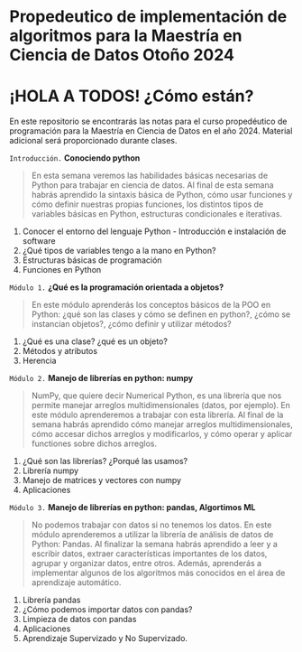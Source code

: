 # Propedeutico de implementación de algoritmos para la Maestría en Ciencia de Datos Otoño 2024

# ¡HOLA A TODOS! ¿Cómo están?

En este repositorio se encontrarás las notas para el curso propedéutico de programación para la Maestría en Ciencia de Datos en el año 2024. Material adicional será proporcionado durante clases.

`Introducción.` **Conociendo python**
> En esta semana veremos las habilidades básicas necesarias de Python para trabajar en ciencia de datos. Al final de esta semana habrás aprendido la sintaxis básica de Python, cómo usar funciones y cómo definir nuestras propias funciones, los distintos tipos de variables básicas en Python, estructuras condicionales e iterativas.

   1. Conocer el entorno del lenguaje Python
    - Introducción e instalación de software
   2. ¿Qué tipos de variables tengo a la mano en Python?
   3. Estructuras básicas de programación
   4. Funciones en Python

`Módulo 1.`  **¿Qué es la programación orientada a objetos?**
> En este módulo aprenderás los conceptos básicos de la POO en Python: ¿qué son las clases y cómo se definen en python?, ¿cómo se instancian objetos?, ¿cómo definir y utilizar métodos?

   1. ¿Qué es una clase? ¿qué es un objeto?
   2. Métodos y atributos
   3. Herencia

`Módulo 2.`  **Manejo de librerías en python: numpy**
> NumPy, que quiere decir Numerical Python, es una librería que nos permite manejar arreglos multidimensionales (datos, por ejemplo). En este módulo aprenderemos a trabajar con esta librería. Al final de la semana habrás aprendido cómo manejar arreglos multidimensionales, cómo accesar dichos arreglos y modificarlos, y cómo operar y aplicar functiones sobre dichos arreglos.

   1. ¿Qué son las librerías? ¿Porqué las usamos?
   2. Librería numpy
   3. Manejo de matrices y vectores con numpy
   4. Aplicaciones

`Módulo 3.`  **Manejo de librerías en python: pandas, Algortimos ML**
> No podemos trabajar con datos si no tenemos los datos. En este módulo aprenderemos a utilizar la librería de análisis de datos de Python: Pandas. Al finalizar la semana habrás aprendido a leer y a escribir datos, extraer características importantes de los datos, agrupar y organizar datos, entre otros. Además, aprenderás a implementar algunos de los algoritmos más conocidos en el área de aprendizaje automático.

   1. Librería pandas
   2. ¿Cómo podemos importar datos con pandas?
   3. Limpieza de datos con pandas
   4. Aplicaciones
   5. Aprendizaje Supervizado y No Supervizado.
